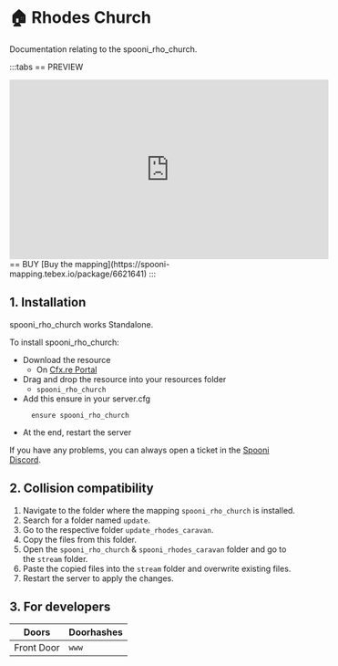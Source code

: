 # 🏠 Rhodes Church
Documentation relating to the spooni_rho_church.

:::tabs
== PREVIEW
<iframe width="560" height="315" src="https://dunb17ur4ymx4.cloudfront.net/packages/images/0e6bf382ac7e597d06355f1e4e667da155130022.png" frameborder="0" allow="accelerometer; autoplay; clipboard-write; encrypted-media; gyroscope; picture-in-picture; web-share" referrerpolicy="strict-origin-when-cross-origin" allowfullscreen></iframe>
== BUY
[Buy the mapping](https://spooni-mapping.tebex.io/package/6621641)
:::

## 1. Installation
spooni_rho_church works Standalone.  

To install spooni_rho_church:
- Download the resource
  - On [Cfx.re Portal](https://portal.cfx.re/)
- Drag and drop the resource into your resources folder
  - `spooni_rho_church`
- Add this ensure in your server.cfg
  ```
    ensure spooni_rho_church
  ```
- At the end, restart the server

If you have any problems, you can always open a ticket in the [Spooni Discord](https://discord.gg/spooni).

## 2. Collision compatibility <Badge type="danger" text="IMPORTANT"/>

1. Navigate to the folder where the mapping `spooni_rho_church` is installed.
2. Search for a folder named `update`.
3. Go to the respective folder `update_rhodes_caravan`. 
4. Copy the files from this folder.
5. Open the `spooni_rho_church` & `spooni_rhodes_caravan` folder and go to the `stream` folder.
6. Paste the copied files into the `stream` folder and overwrite existing files.
7. Restart the server to apply the changes.

## 3. For developers
| Doors                     | Doorhashes
|---------------------------|----------------------------------------------------------------------------------|
| Front Door                | `www`

